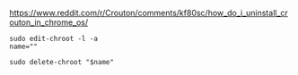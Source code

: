 https://www.reddit.com/r/Crouton/comments/kf80sc/how_do_i_uninstall_crouton_in_chrome_os/

```
sudo edit-chroot -l -a 
name=""

sudo delete-chroot "$name"
```
